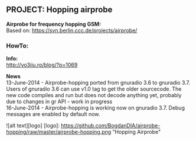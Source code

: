 ## PROJECT: Hopping airprobe
**Airprobe for frequency hopping GSM:**  
Based on: https://svn.berlin.ccc.de/projects/airprobe/  

### HowTo:

**Info:**  
http://yo3iiu.ro/blog/?p=1069  

**News**  
13-June-2014 - Airprobe-hopping ported from gnuradio 3.6 to gnuradio 3.7. Users of gnuradio 3.6 can use v1.0 tag to get the older sourcecode. The new code compiles and run but does not decode anything yet, probably due to changes in gr API - work in progress  
16-June-2014 - Airprobe-hopping is working now on gnuradio 3.7. Debug messages are enabled by default now.  

![alt text][logo]
[logo]: https://github.com/BogdanDIA/airprobe-hopping/raw/master/airprobe-hopping.png "Hopping Airprobe"
